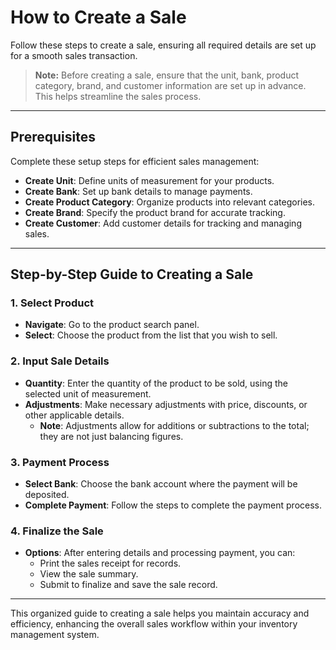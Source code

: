 # How to Create a Sale

Follow these steps to create a sale, ensuring all required details are set up for a smooth sales transaction.

> **Note:** Before creating a sale, ensure that the unit, bank, product category, brand, and customer information are set up in advance. This helps streamline the sales process.

---

## Prerequisites

Complete these setup steps for efficient sales management:

- **Create Unit**: Define units of measurement for your products.
- **Create Bank**: Set up bank details to manage payments.
- **Create Product Category**: Organize products into relevant categories.
- **Create Brand**: Specify the product brand for accurate tracking.
- **Create Customer**: Add customer details for tracking and managing sales.

---

## Step-by-Step Guide to Creating a Sale

### 1. Select Product
- **Navigate**: Go to the product search panel.
- **Select**: Choose the product from the list that you wish to sell.

### 2. Input Sale Details
- **Quantity**: Enter the quantity of the product to be sold, using the selected unit of measurement.
- **Adjustments**: Make necessary adjustments with price, discounts, or other applicable details.
    - **Note**: Adjustments allow for additions or subtractions to the total; they are not just balancing figures.

### 3. Payment Process
- **Select Bank**: Choose the bank account where the payment will be deposited.
- **Complete Payment**: Follow the steps to complete the payment process.

### 4. Finalize the Sale
- **Options**: After entering details and processing payment, you can:
    - Print the sales receipt for records.
    - View the sale summary.
    - Submit to finalize and save the sale record.

---

This organized guide to creating a sale helps you maintain accuracy and efficiency, enhancing the overall sales workflow within your inventory management system.
